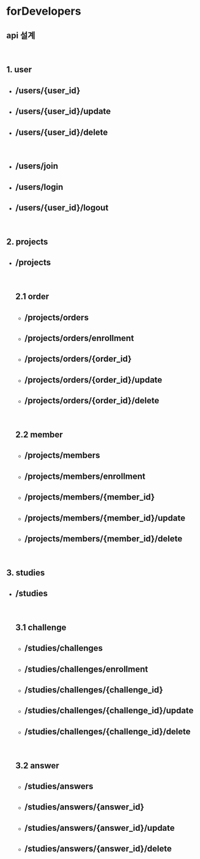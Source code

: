 # forDevelopers

## **api 설계**

<br/>

## 1. user

- ## /users/{user_id}
- ## /users/{user_id}/update
- ## /users/{user_id}/delete

<br/>

- ## /users/join
- ## /users/login
- ## /users/{user_id}/logout
<br/>

## 2. projects

- ## /projects

    <br/>

  ## 2.1 order

  - ## /projects/orders
  - ## /projects/orders/enrollment
  - ## /projects/orders/{order_id}
  - ## /projects/orders/{order_id}/update
  - ## /projects/orders/{order_id}/delete
  <br/>

  ## 2.2 member

  - ## /projects/members
  - ## /projects/members/enrollment
  - ## /projects/members/{member_id}
  - ## /projects/members/{member_id}/update
  - ## /projects/members/{member_id}/delete
  <br/>

## 3. studies

- ## /studies

    <br/>

  ## 3.1 challenge

  - ## /studies/challenges
  - ## /studies/challenges/enrollment
  - ## /studies/challenges/{challenge_id}
  - ## /studies/challenges/{challenge_id}/update
  - ## /studies/challenges/{challenge_id}/delete
  <br/>

  ## 3.2 answer

  - ## /studies/answers
  - ## /studies/answers/{answer_id}
  - ## /studies/answers/{answer_id}/update
  - ## /studies/answers/{answer_id}/delete
